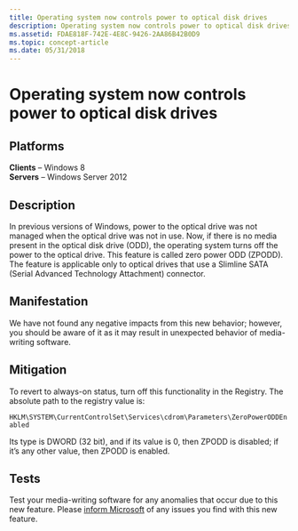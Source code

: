 ```yaml
---
title: Operating system now controls power to optical disk drives
description: Operating system now controls power to optical disk drives
ms.assetid: FDAE818F-742E-4E8C-9426-2AA86B42B0D9
ms.topic: concept-article
ms.date: 05/31/2018
---
```


# Operating system now controls power to optical disk drives

## Platforms

**Clients** – Windows 8  
**Servers** – Windows Server 2012  


## Description

In previous versions of Windows, power to the optical drive was not managed when the optical drive was not in use. Now, if there is no media present in the optical disk drive (ODD), the operating system turns off the power to the optical drive. This feature is called zero power ODD (ZPODD). The feature is applicable only to optical drives that use a Slimline SATA (Serial Advanced Technology Attachment) connector.

## Manifestation

We have not found any negative impacts from this new behavior; however, you should be aware of it as it may result in unexpected behavior of media-writing software.

## Mitigation

To revert to always-on status, turn off this functionality in the Registry. The absolute path to the registry value is:

`HKLM\SYSTEM\CurrentControlSet\Services\cdrom\Parameters\ZeroPowerODDEnabled`

Its type is DWORD (32 bit), and if its value is 0, then ZPODD is disabled; if it’s any other value, then ZPODD is enabled.

## Tests

Test your media-writing software for any anomalies that occur due to this new feature. Please [inform Microsoft](mailto:OptIssue@microsoft.com) of any issues you find with this new feature.

 

 




